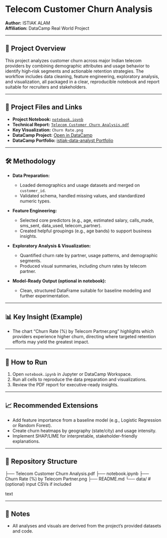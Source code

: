 # Telecom Customer Churn Analysis

**Author:** ISTIAK ALAM  
**Affiliation:** DataCamp Real World Project  

---

## 📌 Project Overview

This project analyzes customer churn across major Indian telecom providers by combining demographic attributes and usage behavior to identify high‑risk segments and actionable retention strategies. The workflow includes data cleaning, feature engineering, exploratory analysis, and visualization, all packaged in a clear, reproducible notebook and report suitable for recruiters and stakeholders.

---

## 📄 Project Files and Links

- **Project Notebook:** [`notebook.ipynb`](notebook.ipynb)
- **Technical Report:** [`Telecom Customer Churn Analysis.pdf`](Telecom%20Customer%20Churn%20Analysis.pdf)
- **Key Visualization:** `Churn Rate.png`
- **DataCamp Project:** [Open in DataCamp](https://www.datacamp.com/datalab/w/b2603667-23df-461a-9613-71968c33b4ec/edit)
- **DataCamp Portfolio:** [istiak-data-analyst Portfolio](https://www.datacamp.com/portfolio/istiak-data-analyst)

---

## 🛠 Methodology

- **Data Preparation:**  
  - Loaded demographics and usage datasets and merged on `customer_id`.  
  - Validated schema, handled missing values, and standardized numeric types.

- **Feature Engineering:**  
  - Selected core predictors (e.g., age, estimated salary, calls_made, sms_sent, data_used, telecom_partner).  
  - Created helpful groupings (e.g., age bands) to support business insights.

- **Exploratory Analysis & Visualization:**  
  - Quantified churn rate by partner, usage patterns, and demographic segments.  
  - Produced visual summaries, including churn rates by telecom partner.

- **Model-Ready Output (optional in notebook):**  
  - Clean, structured DataFrame suitable for baseline modeling and further experimentation.

---

## 📊 Key Insight (Example)

- The chart “Churn Rate (%) by Telecom Partner.png” highlights which providers experience higher churn, directing where targeted retention efforts may yield the greatest impact.

---

## 🚀 How to Run

1. Open `notebook.ipynb` in Jupyter or DataCamp Workspace.  
2. Run all cells to reproduce the data preparation and visualizations.  
3. Review the PDF report for executive-ready insights.

---

## 📈 Recommended Extensions

- Add feature importance from a baseline model (e.g., Logistic Regression or Random Forest).  
- Create churn heatmaps by geography (state/city) and usage intensity.  
- Implement SHAP/LIME for interpretable, stakeholder-friendly explanations.

---

## 📂 Repository Structure

├── Telecom Customer Churn Analysis.pdf
├── notebook.ipynb
├── Churn Rate (%) by Telecom Partner.png
├── README.md
└── data/ # (optional) input CSVs if included

text

---

## 📝 Notes


- All analyses and visuals are derived from the project’s provided datasets and code.  
